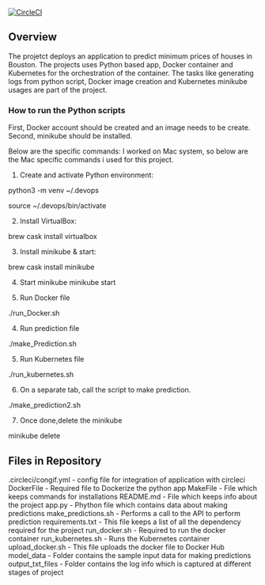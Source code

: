 [![CircleCI](https://circleci.com/gh/InaArya/ML_Project4/tree/main.svg?style=svg)](https://circleci.com/gh/InaArya/ML_Project4/tree/main)

## Overview

The projetct deploys an application to predict minimum prices of houses in Bouston. The projects uses Python based app, Docker container and Kubernetes for the orchestration of the container. The tasks like generating logs from python script, Docker image creation and Kubernetes minikube usages are part of the project.

### How to run the Python scripts

First, Docker account should be created and an image needs to be create. Second, minikube should be installed.

Below are the specific commands:
I worked on Mac system, so below are the Mac specific commands i used for this project.

1. Create and activate Python environment:

python3 -m venv ~/.devops 

source ~/.devops/bin/activate

2. Install VirtualBox:

brew cask install virtualbox

3. Install minikube & start:

brew cask install minikube

4. Start minikube
minikube start

5. Run Docker file

./run_Docker.sh

4. Run prediction file

./make_Prediction.sh

5. Run Kubernetes file

./run_kubernetes.sh

6. On a separate tab, call the script to make prediction.

./make_prediction2.sh

7. Once done,delete the minikube

minikube delete


## Files in Repository
.circleci/congif.yml - config file for integration of application with circleci
DockerFile - Required file to Dockerize the python app
MakeFile - File which keeps commands for installations
README.md - File which keeps info about the project
app.py - Phython file which contains data about making predictions
make_predictions.sh - Performs a call to the API to perform prediction
requirements.txt - This file keeps a list of all the dependency required for the project
run_docker.sh - Required to run the docker container
run_kubernetes.sh - Runs the Kubernetes container
upload_docker.sh - This file uploads the docker file to Docker Hub
model_data - Folder contains the sample input data for making predictions
output_txt_files - Folder contains the log info which is captured at different stages of project

